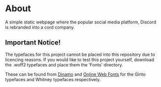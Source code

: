 # About
A simple static webpage where the popular social media platform, Discord is rebranded into a cord company.


## Important Notice!
The typefaces for this project cannot be placed into this repository due to licencing reasons. If you would like to test
this project yourself, download the .woff2 typefaces and place them the 'Fonts' directory.

These can be found from [Dinamo](https://abcdinamo.com/typefaces/ginto) and [Online Web Fonts](https://www.onlinewebfonts.com/download/294afa63edf49dc293dd90373066b4d4) for the Ginto typefaces and Whitney typefaces respectively.
